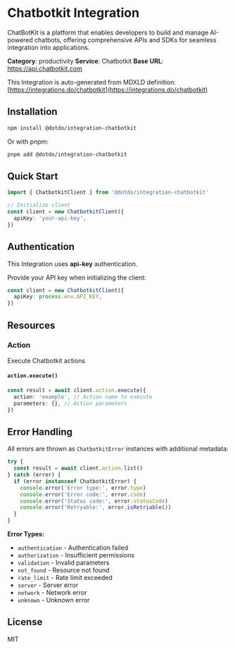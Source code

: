 # Chatbotkit Integration

ChatBotKit is a platform that enables developers to build and manage AI-powered chatbots, offering comprehensive APIs and SDKs for seamless integration into applications.

**Category**: productivity
**Service**: Chatbotkit
**Base URL**: https://api.chatbotkit.com

This Integration is auto-generated from MDXLD definition: [https://integrations.do/chatbotkit](https://integrations.do/chatbotkit)

## Installation

```bash
npm install @dotdo/integration-chatbotkit
```

Or with pnpm:

```bash
pnpm add @dotdo/integration-chatbotkit
```

## Quick Start

```typescript
import { ChatbotkitClient } from '@dotdo/integration-chatbotkit'

// Initialize client
const client = new ChatbotkitClient({
  apiKey: 'your-api-key',
})
```

## Authentication

This Integration uses **api-key** authentication.

Provide your API key when initializing the client:

```typescript
const client = new ChatbotkitClient({
  apiKey: process.env.API_KEY,
})
```

## Resources

### Action

Execute Chatbotkit actions

#### `action.execute()`

```typescript
const result = await client.action.execute({
  action: 'example', // Action name to execute
  parameters: {}, // Action parameters
})
```

## Error Handling

All errors are thrown as `ChatbotkitError` instances with additional metadata:

```typescript
try {
  const result = await client.action.list()
} catch (error) {
  if (error instanceof ChatbotkitError) {
    console.error('Error type:', error.type)
    console.error('Error code:', error.code)
    console.error('Status code:', error.statusCode)
    console.error('Retryable:', error.isRetriable())
  }
}
```

**Error Types:**

- `authentication` - Authentication failed
- `authorization` - Insufficient permissions
- `validation` - Invalid parameters
- `not_found` - Resource not found
- `rate_limit` - Rate limit exceeded
- `server` - Server error
- `network` - Network error
- `unknown` - Unknown error

## License

MIT
